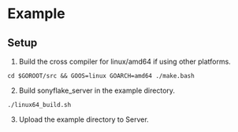 Example
=======

Setup
-----

1. Build the cross compiler for linux/amd64 if using other platforms.

  ```
  cd $GOROOT/src && GOOS=linux GOARCH=amd64 ./make.bash
  ```

2. Build sonyflake_server in the example directory.

  ```
  ./linux64_build.sh
  ```

3. Upload the example directory to Server.

